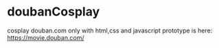 # doubanCosplay
cosplay douban.com only with html,css and javascript
prototype is here: https://movie.douban.com/
